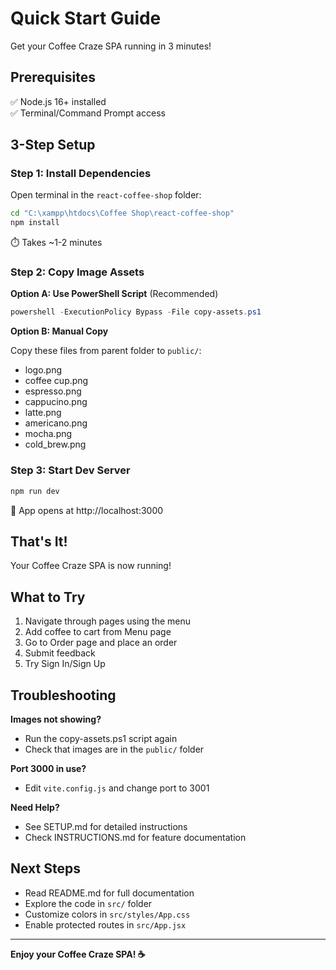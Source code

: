 # Quick Start Guide

Get your Coffee Craze SPA running in 3 minutes!

## Prerequisites

✅ Node.js 16+ installed  
✅ Terminal/Command Prompt access

## 3-Step Setup

### Step 1: Install Dependencies

Open terminal in the `react-coffee-shop` folder:

```bash
cd "C:\xampp\htdocs\Coffee Shop\react-coffee-shop"
npm install
```

⏱️ Takes ~1-2 minutes

### Step 2: Copy Image Assets

**Option A: Use PowerShell Script** (Recommended)

```powershell
powershell -ExecutionPolicy Bypass -File copy-assets.ps1
```

**Option B: Manual Copy**

Copy these files from parent folder to `public/`:
- logo.png
- coffee cup.png
- espresso.png
- cappucino.png
- latte.png
- americano.png
- mocha.png
- cold_brew.png

### Step 3: Start Dev Server

```bash
npm run dev
```

🎉 App opens at http://localhost:3000

## That's It!

Your Coffee Craze SPA is now running!

## What to Try

1. Navigate through pages using the menu
2. Add coffee to cart from Menu page
3. Go to Order page and place an order
4. Submit feedback
5. Try Sign In/Sign Up

## Troubleshooting

**Images not showing?**
- Run the copy-assets.ps1 script again
- Check that images are in the `public/` folder

**Port 3000 in use?**
- Edit `vite.config.js` and change port to 3001

**Need Help?**
- See SETUP.md for detailed instructions
- Check INSTRUCTIONS.md for feature documentation

## Next Steps

- Read README.md for full documentation
- Explore the code in `src/` folder
- Customize colors in `src/styles/App.css`
- Enable protected routes in `src/App.jsx`

---

**Enjoy your Coffee Craze SPA! ☕**



